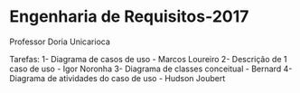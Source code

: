 # Engenharia de Requisitos-2017
Professor Doria
Unicarioca

Tarefas:
1- Diagrama de casos de uso - Marcos Loureiro
2- Descrição de 1 caso de uso - Igor Noronha
3- Diagrama de classes conceitual - Bernard
4- Diagrama de atividades do caso de uso - Hudson Joubert
